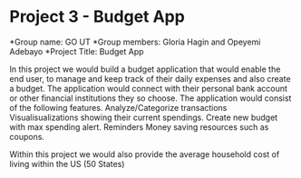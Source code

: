 # Project 3 - Budget App

*Group name: GO UT
*Group members: Gloria Hagin and Opeyemi Adebayo
*Project Title: Budget App


In this project we would build a budget application that would enable the end user, to manage and keep track of their daily expenses and also create a budget. The application would connect with their personal bank account or other financial institutions they so choose. The application would consist of the following features.
 Analyze/Categorize transactions
Visualisualizations showing their current spendings.
Create new budget with max spending alert. 
Reminders
Money saving resources such as coupons.

Within this project we would also provide the average household cost of living within the US (50 States)





